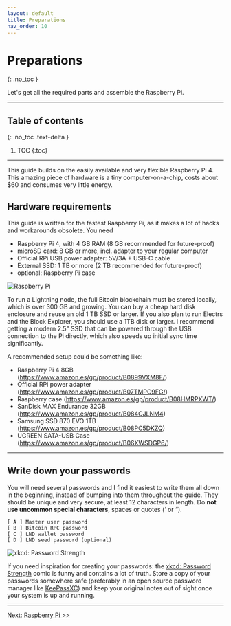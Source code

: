 ```yaml
---
layout: default
title: Preparations
nav_order: 10
---
```

<!-- markdownlint-disable MD014 MD022 MD025 MD040 -->
# Preparations
{: .no_toc }

Let's get all the required parts and assemble the Raspberry Pi.

---

## Table of contents
{: .no_toc .text-delta }

1. TOC
{:toc}

---

This guide builds on the easily available and very flexible Raspberry Pi 4.
This amazing piece of hardware is a tiny computer-on-a-chip, costs about $60 and consumes very little energy.

## Hardware requirements

This guide is written for the fastest Raspberry Pi, as it makes a lot of hacks and workarounds obsolete.
You need

* Raspberry Pi 4, with 4 GB RAM (8 GB recommended for future-proof)
* microSD card: 8 GB or more, incl. adapter to your regular computer
* Official RPi USB power adapter: 5V/3A + USB-C cable
* External SSD: 1 TB or more (2 TB recommended for future-proof)
* optional: Raspberry Pi case

![Raspberry Pi](images/10_raspberrypi_hardware.png)

To run a Lightning node, the full Bitcoin blockchain must be stored locally, which is over 300 GB and growing.
You can buy a cheap hard disk enclosure and reuse an old 1 TB SSD or larger. If you also plan to run Electrs and the Block Explorer, you should use a 1TB disk or larger.
I recommend getting a modern 2.5" SSD that can be powered through the USB connection to the Pi directly, which also speeds up initial sync time significantly.

A recommended setup could be something like:

* Raspberry Pi 4 8GB (https://www.amazon.es/gp/product/B0899VXM8F/)
* Official RPi power adapter (https://www.amazon.es/gp/product/B07TMPC9FG/)
* Raspberry case (https://www.amazon.es/gp/product/B08HMRPXWT/)
* SanDisk MAX Endurance 32GB (https://www.amazon.es/gp/product/B084CJLNM4)
* Samsung SSD 870 EVO 1TB (https://www.amazon.es/gp/product/B08PC5DKZQ)
* UGREEN SATA-USB Case (https://www.amazon.es/gp/product/B06XWSDGP6/)

---

## Write down your passwords

You will need several passwords and I find it easiest to write them all down in the beginning, instead of bumping into them throughout the guide.
They should be unique and very secure, at least 12 characters in length. Do **not use uncommon special characters**, spaces or quotes (‘ or “).

```console
[ A ] Master user password
[ B ] Bitcoin RPC password
[ C ] LND wallet password
[ D ] LND seed password (optional)
```

![xkcd: Password Strength](images/20_xkcd_password_strength.png)

If you need inspiration for creating your passwords: the [xkcd: Password Strength](https://xkcd.com/936/) comic is funny and contains a lot of truth.
Store a copy of your passwords somewhere safe (preferably in an open source password manager like [KeePassXC](https://keepassxc.org/)) and keep your original notes out of sight once your system is up and running.

---
Next: [Raspberry Pi >>](raspibolt_20_pi.md)

